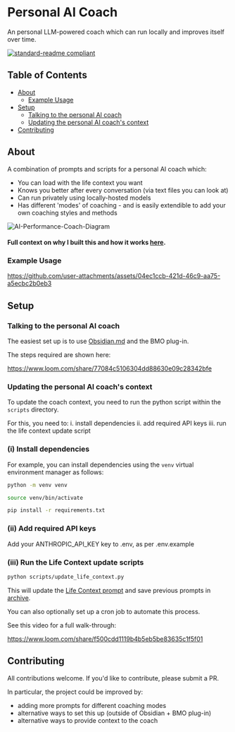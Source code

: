 # Personal AI Coach
An personal LLM-powered coach which can run locally and improves itself over time.

[![standard-readme compliant](https://img.shields.io/badge/readme%20style-standard-brightgreen.svg?style=flat-square)](https://github.com/RichardLitt/standard-readme)


## Table of Contents

- [About](#about)
    - [Example Usage](#example-usage)
- [Setup](#setup)
    - [Talking to the personal AI coach](#talking-to-the-personal-ai-coach)
    - [Updating the personal AI coach's context](#updating-the-personal-ai-coachs-context)
- [Contributing](#contributing)


## About
A combination of prompts and scripts for a personal AI coach which:
- You can load with the life context you want
- Knows you better after every conversation (via text files you can look at)
- Can run privately using locally-hosted models
- Has different 'modes' of coaching - and is easily extendible to add your own coaching styles and methods

![AI-Performance-Coach-Diagram](https://github.com/user-attachments/assets/da9c5b73-274f-4c8d-b029-dbcae2552be3)


#### Full context on why I built this and how it works [here](https://chrislovejoy.me/personal-ai-coach).

### Example Usage
https://github.com/user-attachments/assets/04ec1ccb-421d-46c9-aa75-a5ecbc2b0eb3


## Setup

### Talking to the personal AI coach
The easiest set up is to use [Obsidian.md](https://obsidian.md/) and the BMO plug-in. 

The steps required are shown here:

https://www.loom.com/share/77084c5106304dd88630e09c28342bfe


### Updating the personal AI coach's context
To update the coach context, you need to run the python script within the `scripts` directory.

For this, you need to:
i. install dependencies
ii. add required API keys
iii. run the life context update script


### (i) Install dependencies
For example, you can install dependencies using the `venv` virtual environment manager as follows:

```sh
python -m venv venv
```

```sh
source venv/bin/activate
```

```sh
pip install -r requirements.txt
```


### (ii) Add required API keys
Add your ANTHROPIC_API_KEY key to .env, as per .env.example



### (iii) Run the Life Context update scripts

```sh
python scripts/update_life_context.py
```

This will update the [Life Context prompt](./Life%20Context%20Prompts/Personal%20AI%20Coach%20with%20Life%20Context.md) and save previous prompts in [archive](./Life%20Context%20Prompts/archive/).

You can also optionally set up a cron job to automate this process.

See this video for a full walk-through:

https://www.loom.com/share/f500cdd1119b4b5eb5be83635c1f5f01



## Contributing
All contributions welcome. If you'd like to contribute, please submit a PR.

In particular, the project could be improved by:
- adding more prompts for different coaching modes
- alternative ways to set this up (outside of Obsidian + BMO plug-in)
- alternative ways to provide context to the coach
